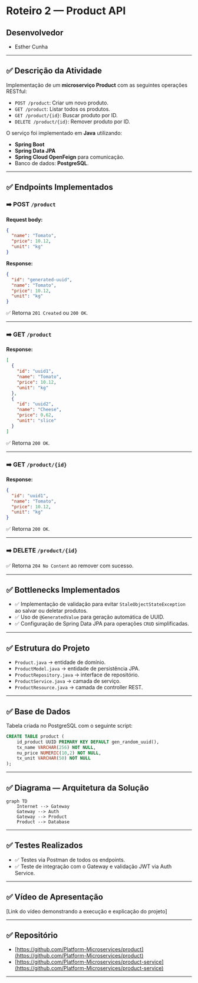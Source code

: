 
# Roteiro 2 — Product API

## Desenvolvedor

- Esther Cunha  


---

## ✅ Descrição da Atividade

Implementação de um **microserviço Product** com as seguintes operações RESTful:

- `POST /product`: Criar um novo produto.
- `GET /product`: Listar todos os produtos.
- `GET /product/{id}`: Buscar produto por ID.
- `DELETE /product/{id}`: Remover produto por ID.

O serviço foi implementado em **Java** utilizando:

- **Spring Boot**  
- **Spring Data JPA**  
- **Spring Cloud OpenFeign** para comunicação.  
- Banco de dados: **PostgreSQL**.

---

## ✅ Endpoints Implementados

### ➡️ POST `/product`

**Request body:**

```json
{
  "name": "Tomato",
  "price": 10.12,
  "unit": "kg"
}
```

**Response:**

```json
{
  "id": "generated-uuid",
  "name": "Tomato",
  "price": 10.12,
  "unit": "kg"
}
```

✅ Retorna `201 Created` ou `200 OK`.

---

### ➡️ GET `/product`

**Response:**

```json
[
  {
    "id": "uuid1",
    "name": "Tomato",
    "price": 10.12,
    "unit": "kg"
  },
  {
    "id": "uuid2",
    "name": "Cheese",
    "price": 0.62,
    "unit": "slice"
  }
]
```

✅ Retorna `200 OK`.

---

### ➡️ GET `/product/{id}`

**Response:**

```json
{
  "id": "uuid1",
  "name": "Tomato",
  "price": 10.12,
  "unit": "kg"
}
```

✅ Retorna `200 OK`.

---

### ➡️ DELETE `/product/{id}`

✅ Retorna `204 No Content` ao remover com sucesso.

---

## ✅ Bottlenecks Implementados

- ✅ Implementação de validação para evitar `StaleObjectStateException` ao salvar ou deletar produtos.
- ✅ Uso de `@GeneratedValue` para geração automática de UUID.
- ✅ Configuração de Spring Data JPA para operações `CRUD` simplificadas.

---

## ✅ Estrutura do Projeto

- `Product.java` → entidade de domínio.
- `ProductModel.java` → entidade de persistência JPA.
- `ProductRepository.java` → interface de repositório.
- `ProductService.java` → camada de serviço.
- `ProductResource.java` → camada de controller REST.

---

## ✅ Base de Dados

Tabela criada no PostgreSQL com o seguinte script:

```sql
CREATE TABLE product (
    id_product UUID PRIMARY KEY DEFAULT gen_random_uuid(),
    tx_name VARCHAR(256) NOT NULL,
    nu_price NUMERIC(10,2) NOT NULL,
    tx_unit VARCHAR(50) NOT NULL
);
```

---

## ✅ Diagrama — Arquitetura da Solução

```mermaid
graph TD
    Internet --> Gateway
    Gateway --> Auth
    Gateway --> Product
    Product --> Database
```

---

## ✅ Testes Realizados

- ✅ Testes via Postman de todos os endpoints.  
- ✅ Teste de integração com o Gateway e validação JWT via Auth Service.  

---


## ✅ Vídeo de Apresentação

[Link do vídeo demonstrando a execução e explicação do projeto]

---

## ✅ Repositório

- [https://github.com/Platform-Microservices/product](https://github.com/Platform-Microservices/product)
- [https://github.com/Platform-Microservices/product-service](https://github.com/Platform-Microservices/product-service)

---
